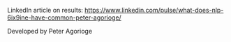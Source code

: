 LinkedIn article on results: https://www.linkedin.com/pulse/what-does-nlp-6ix9ine-have-common-peter-agorioge/

Developed by Peter Agorioge
